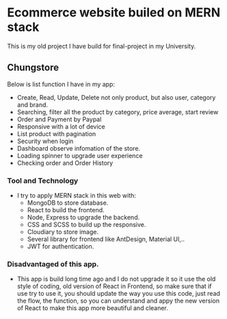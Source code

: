 # Ecommerce website builed on MERN stack

This is my old project I have build for final-project in my University.

## Chungstore

Below is list function I have in my app:

- Create, Read, Update, Delete not only product, but also user, category and brand.
- Searching, filter all the product by category, price average, start review
- Order and Payment by Paypal
- Responsive with a lot of device
- List product with pagination
- Security when login
- Dashboard observe infomation of the store.
- Loading spinner to upgrade user experience
- Checking order and Order History
### Tool and Technology
- I try to apply MERN stack in this web with:
    - MongoDB to store database.
    - React to build the frontend.
    - Node, Express to upgrade the backend.
    - CSS and SCSS to build up the responsive.
    - Cloudiary to store image.
    - Several library for frontend like AntDesign, Material UI,..
    - JWT for authentication.
### Disadvantaged of this app.
- This app is build long time ago and I do not upgrade it so it use the old style of coding,
old version of React in Frontend, so make sure that if use try to use it, you should update
the way you use this code, just read the flow, the function, so you can understand and appy
the new version of React to make this app more beautiful and cleaner.



